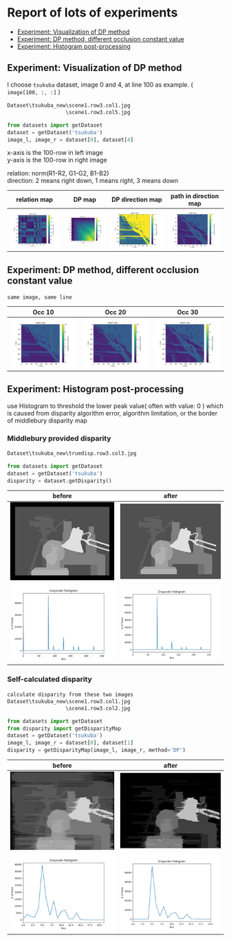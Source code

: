 # Report of lots of experiments
- [Experiment: Visualization of DP method](#experiment-visualization-of-dp-method)
- [Experiment: DP method, different occlusion constant value](#experiment-dp-method-different-occlusion-constant-value)
- [Experiment: Histogram post-processing](#experiment-histogram-post-processing)


## Experiment: Visualization of DP method
I choose `tsukuba` dataset, image 0 and 4, at line 100 as example. ( `image[100, :, :]` )
```
Dataset\tsukuba_new\scene1.row3.col1.jpg  
                   \scene1.row3.col5.jpg
```

```python
from datasets import getDataset
dataset = getDataset('tsukuba')
image_l, image_r = dataset[0], dataset[4]
```

x-axis is the 100-row in left image  
y-axis is the 100-row in right image

relation: norm(R1-R2, G1-G2, B1-B2)  
direction: 2 means right down, 1 means right, 3 means down

|relation map|DP map|DP direction map| path in direction map|
|-|-|-|-|
|![](exp_get_disparity/relation_map_line100.png)|![](exp_get_disparity/DP_map_line100.png)|![](exp_get_disparity/DP_direction_map_line100.png)|![](exp_get_disparity/DP_direction_map_line100_occ30.png)|

## Experiment: DP method, different occlusion constant value
```
same image, same line
```

|Occ 10|Occ 20|Occ 30|
|-|-|-|
|![](exp_get_disparity/DP_direction_map_line100_occ10.png)|![](exp_get_disparity/DP_direction_map_line100_occ20.png)|![](exp_get_disparity/DP_direction_map_line100_occ30.png)|

## Experiment: Histogram post-processing
use Histogram to threshold the lower peak value( often with value: 0 )
which is caused from disparity algorithm error, algorithm limitation, or the border of middlebury disparity map

### Middlebury provided disparity
```
Dataset\tsukuba_new\truedisp.row3.col3.jpg
```

```python
from datasets import getDataset
dataset = getDataset('tsukuba')
disparity = dataset.getDisparity()
```

|before|after|
|-|-|
|![](histogram/before_disp.jpg)|![](histogram/after_disp.jpg)|
|![](histogram/before.png)|![](histogram/after.png)|

### Self-calculated disparity
```
calculate disparity from these two images
Dataset\tsukuba_new\scene1.row3.col1.jpg
                   \scene1.row3.col2.jpg
```

```python
from datasets import getDataset
from disparity import getDisparityMap
dataset = getDataset('tsukuba')
image_l, image_r = dataset[0], dataset[1]
disparity = getDisparityMap(image_l, image_r, method='DP')
```

|before|after|
|-|-|
|![](hisgogram_my_disp/before_disp.jpg)|![](hisgogram_my_disp/after_disp.jpg)|
|![](hisgogram_my_disp/before.png)|![](hisgogram_my_disp/after.png)|

